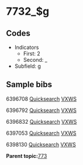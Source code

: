 # 7732\_$g

## Codes

-   Indicators
    -   First: 2
    -   Second: \_
-   Subfield: g

## Sample bibs

6396708 [Quicksearch](https://search.library.yale.edu/catalog/6396708) [VXWS](http://prodorbis.library.yale.edu:7014/vxws/GetHoldingsService?bibId=6396708)

6396792 [Quicksearch](https://search.library.yale.edu/catalog/6396792) [VXWS](http://prodorbis.library.yale.edu:7014/vxws/GetHoldingsService?bibId=6396792)

6396832 [Quicksearch](https://search.library.yale.edu/catalog/6396832) [VXWS](http://prodorbis.library.yale.edu:7014/vxws/GetHoldingsService?bibId=6396832)

6397053 [Quicksearch](https://search.library.yale.edu/catalog/6397053) [VXWS](http://prodorbis.library.yale.edu:7014/vxws/GetHoldingsService?bibId=6397053)

6398130 [Quicksearch](https://search.library.yale.edu/catalog/6398130) [VXWS](http://prodorbis.library.yale.edu:7014/vxws/GetHoldingsService?bibId=6398130)

**Parent topic:**[773](../../tags/773/773.md)

